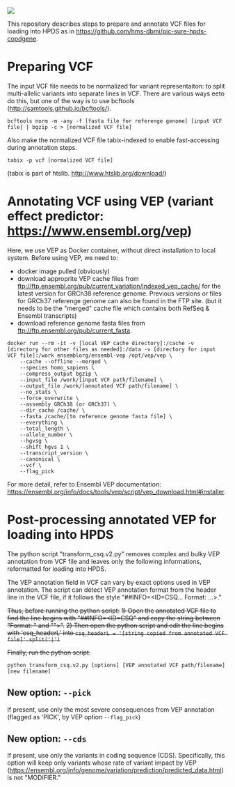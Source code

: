 ![](https://github.com/bch-gnome/hpds_annotation/workflows/.github/workflows/dockerimage.yml/badge.svg)

This repository describes steps to prepare and annotate VCF files for loading into HPDS as in https://github.com/hms-dbmi/pic-sure-hpds-copdgene.

# Preparing VCF

The input VCF file needs to be normalized for variant representaiton: to split multi-allelic variants into separate lines in VCF.
There are various ways eeto do this, but one of the way is to use bcftools (http://samtools.github.io/bcftools/).

`bcftools norm -m -any -f [fasta file for referenge genome] [input VCF file] | bgzip -c > [normalized VCF file]`


Also make the normalized VCF file tabix-indexed to enable fast-accessing during annotation steps.

`tabix -p vcf [normalized VCF file]`

(tabix is part of htslib. http://www.htslib.org/download/)


# Annotating VCF using VEP (variant effect predictor: https://www.ensembl.org/vep)

Here, we use VEP as Docker container, without direct installation to local system.
Before using VEP, we need to:
- docker image pulled (obviously)
- download approprite VEP cache files from ftp://ftp.ensembl.org/pub/current_variation/indexed_vep_cache/ for the latest version for GRCh38 reference genome. Previous versions or files for GRCh37 referenge genome can also be found in the FTP site.
  (but it needs to be the "merged" cache file which contains both RefSeq & Ensembl transcripts)
- download reference genome fasta files from ftp://ftp.ensembl.org/pub/current_fasta.

```
docker run --rm -it -v [local VEP cache directory]:/cache -v [directory for other files as needed]:/data -v [directory for input VCF file]:/work ensemblorg/ensembl-vep /opt/vep/vep \
	--cache --offline --merged \
	--species homo_sapiens \
	--compress_output bgzip \
	--input_file /work/[input VCF path/filename] \
	--output_file /work/[annotated VCF path/filename] \
	--no_stats \
	--force_overwrite \
	--assembly GRCh38 (or GRCh37) \
	--dir_cache /cache/ \
	--fasta /cache/[to reference genome fasta file] \
	--everything \
	--total_length \
	--allele_number \
	--hgvsg \
	--shift_hgvs 1 \
	--transcript_version \
	--canonical \
	--vcf \
	--flag_pick
```

For more detail, refer to Ensembl VEP documentation: https://ensembl.org/info/docs/tools/vep/script/vep_download.html#installer.


# Post-processing annotated VEP for loading into HPDS

The python script "transform_csq.v2.py" removes complex and bulky VEP annotation from VCF file and leaves only the following informations, reformatted for loading into HPDS.

The VEP annotation field in VCF can vary by exact options used in VEP annotation.
The script can detect VEP annotation format from the header line in the VCF file, if it follows the style "##INFO=<ID=CSQ... Format: ...>."

~~Thus, before running the python script:~~
~~1) Open the annotated VCF file to find the line begins with "##INFO=<ID=CSQ" and copy the string between "Format: " and "">".~~
~~2) Then open the python script and edit the line begins with 'csq_headerL' into `csq_headerL = '[string copied from annotated VCF file]'.split('|')`~~

~~Finally, run the python script.~~

`python transform_csq.v2.py [options] [VEP annotated VCF path/filename] [new filename]`

## New option: `--pick`

If present, use only the most severe consequences from VEP annotation (flagged as 'PICK', by VEP option `--flag_pick`)

## New option: `--cds`

If present, use only the variants in coding sequence (CDS). 
Specifically, this option will keep only variants whose rate of variant impact by VEP (https://ensembl.org/info/genome/variation/prediction/predicted_data.html) is not "MODIFIER."

